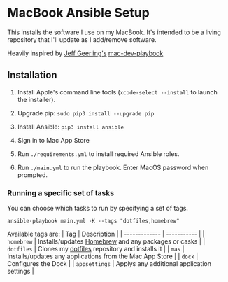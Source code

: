 # MacBook Ansible Setup

This installs the software I use on my MacBook.
It's intended to be a living repository that I'll update as I add/remove
software.

Heavily inspired by [Jeff Geerling's](https://github.com/geerlingguy)
[mac-dev-playbook](https://github.com/geerlingguy/mac-dev-playbook) 

## Installation

1. Install Apple's command line tools (`xcode-select --install` to launch the installer).

2. Upgrade pip: `sudo pip3 install --upgrade pip`

3. Install Ansible: `pip3 install ansible`

4. Sign in to Mac App Store

5. Run `./requirements.yml` to install required Ansible roles.

6. Run `./main.yml` to run the playbook. Enter MacOS password when prompted.

### Running a specific set of tasks

You can choose which tasks to run by specifying a set of tags.

    ansible-playbook main.yml -K --tags "dotfiles,homebrew"

Available tags are:
| Tag           | Description |
| ------------- | ----------- |
| `homebrew`    | Installs/updates [Homebrew](https://brew.sh/) and any packages or casks |
| `dotfiles`    | Clones my [dotfiles](https://github.com/geoffholden/dotfiles) repository and installs it |
| `mas`         | Installs/updates any applications from the Mac App Store |
| `dock`        | Configures the Dock |
| `appsettings` | Applys any additional application settings |


